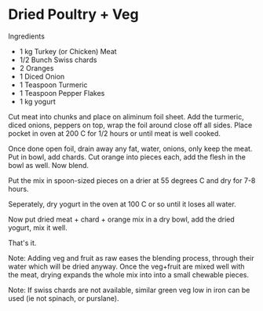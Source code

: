 # Dried Poultry + Veg

Ingredients

* 1 kg Turkey (or Chicken) Meat
* 1/2 Bunch Swiss chards 
* 2 Oranges
* 1 Diced Onion
* 1 Teaspoon Turmeric
* 1 Teaspoon Pepper Flakes
* 1 kg yogurt

Cut meat into chunks and place on aliminum foil sheet. Add the
turmeric, diced onions, peppers on top, wrap the foil around close off
all sides. Place pocket in oven at 200 C for 1/2 hours or until meat
is well cooked.

Once done open foil, drain away any fat, water, onions, only keep the
meat. Put in bowl, add chards. Cut orange into pieces each, add the
flesh in the bowl as well. Now blend.

Put the mix in spoon-sized pieces on a drier at 55 degrees C and dry
for 7-8 hours.

Seperately, dry yogurt in the oven at 100 C or so until it loses all
water.

Now put dried meat + chard + orange mix in a dry bowl, add the dried
yogurt, mix it well. 

That's it. 

Note: Adding veg and fruit as raw eases the blending process, through
their water which will be dried anyway. Once the veg+fruit are mixed
well with the meat, drying expands the whole mix into into a small
chewable pieces.

Note: If swiss chards are not available, similar green veg low in iron
can be used (ie not spinach, or purslane). 


